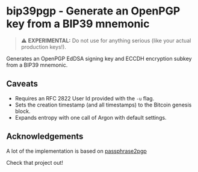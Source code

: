 # bip39pgp - Generate an OpenPGP key from a BIP39 mnemonic

> :warning: **EXPERIMENTAL:** Do not use for anything serious (like your actual production keys!).

Generates an OpenPGP EdDSA signing key and ECCDH encryption subkey from a BIP39
mnemonic.

## Caveats

* Requires an RFC 2822 User Id provided with the `-u` flag.
* Sets the creation timestamp (and all timestamps) to the Bitcoin genesis block.
* Expands entropy with one call of Argon with default settings.

## Acknowledgements

A lot of the implementation is based on [passphrase2pgp](https://github.com/skeeto/passphrase2pgp)

Check that project out!
